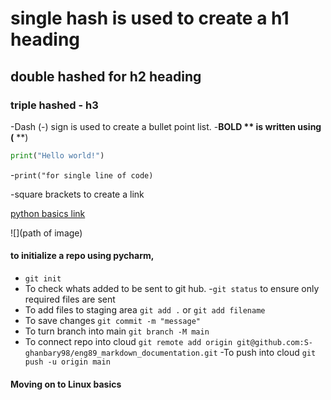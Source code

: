 # single hash is used to create a h1 heading
## double hashed for h2 heading
### triple hashed - h3

-Dash (-) sign is used to create a bullet point list.
-**BOLD ** is written using (** **)

```python
print("Hello world!")
```

-`print("for single line of code)`

-square brackets to create a link

[python basics link](https://github.com/S-ghanbary98/engineering89_python_collection_vc)

![](path of image)

#### to initialize a repo using pycharm,
- `git init`
- To check whats added to be sent to git hub.
-`git status` to ensure only required files are sent
- To add files to staging area `git add .` or `git add filename`
- To save changes `git commit -m "message"`
- To turn branch into main `git branch -M main`
- To connect repo into cloud `git remote add origin git@github.com:S-ghanbary98/eng89_markdown_documentation.git`
-To push into cloud `git push -u origin main`



#### Moving on to Linux basics